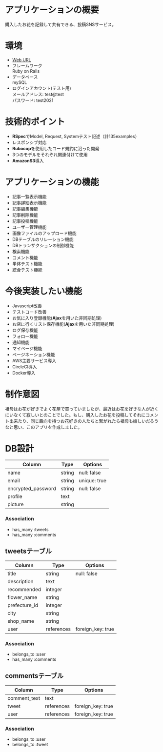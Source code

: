 # アプリケーションの概要
購入したお花を記録して共有できる、投稿SNSサービス。

# 環境
* [Web URL](https://hanataba.herokuapp.com/)
* フレームワーク
  <br>
  Ruby on Rails
* データベース
  <br>
  mySQL
* ログインアカウント(テスト用)
  <br>
  メールアドレス: test@test
  <br>
  パスワード: test2021

# 技術的ポイント
* **RSpec**でModel, Request, Systemテスト記述（計135examples）
* レスポンシブ対応
* **Rubocop**を使用したコード規約に沿った開発
* 3つのモデルをそれぞれ関連付けて使用
* **AmazonS3**導入

# アプリケーションの機能
* 記事一覧表示機能
* 記事詳細表示機能
* 記事編集機能
* 記事削除機能
* 記事投稿機能
* ユーザー管理機能
* 画像ファイルのアップロード機能
* DBテーブルのリレーション機能
* DBトランザクションの制御機能
* 検索機能
* コメント機能
* 単体テスト機能
* 統合テスト機能

# 今後実装したい機能
* Javascript改善
* テストコード改善
* お気に入り登録機能(**Ajax**を用いた非同期処理)
* お店に行くリスト保存機能(**Ajax**を用いた非同期処理)
* ログ保存機能
* フォロー機能
* 通知機能
* マイページ機能
* ページネーション機能
* AWS主要サービス導入
* CircleCI導入
* Docker導入

# 制作意図
祖母はお花が好きでよく花屋で買っていましたが、最近はお花を好きな人が近くにいなくて寂しいとのことでした。もし、購入したお花を投稿してそれにコメント出来たり、同じ趣向を持つお花好きの人たちと繋がれたら祖母も嬉しいだろうなと思い、このアプリを作成しました。

# DB設計

|Column|Type|Options|
|------|----|-------|
| name | string | null: false |
| email | string | unique: true |
| encrypted_password | string | null: false |
| profile | text | |
| picture | string | |

### Association
- has_many :tweets
- has_many :comments

## tweetsテーブル
|Column|Type|Options|
|------|----|-------|
| title | string | null: false |
| description | text | |
| recommended | integer | |
| flower_name | string | |
| prefecture_id | integer | |
| city | string | |
| shop_name | string | |
| user | references | foreign_key: true |

### Association
- belongs_to :user
- has_many :comments

## commentsテーブル
|Column|Type|Options|
|------|----|-------|
| comment_text | text | |
| tweet | references | foreign_key: true |
| user | references | foreign_key: true |

### Association
- belongs_to :user
- belongs_to :tweet
